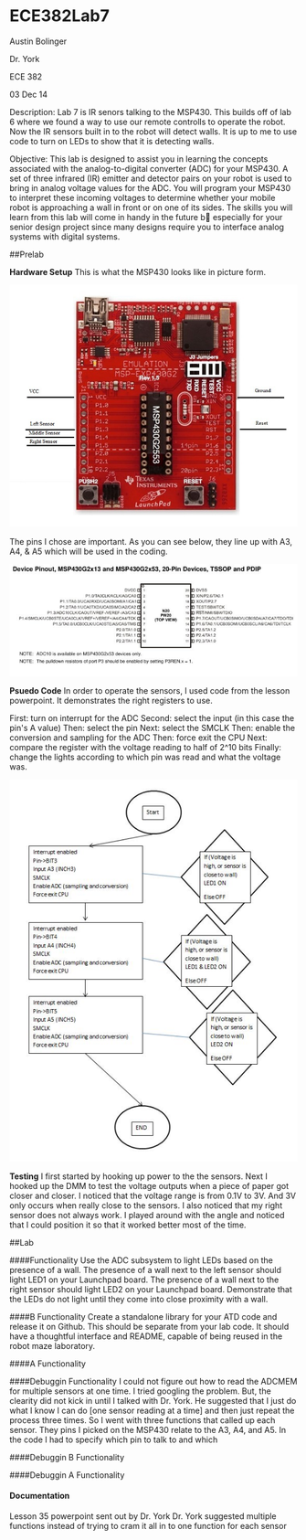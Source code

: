 ECE382Lab7
==========
Austin Bolinger

Dr. York

ECE 382

03 Dec 14


Description: Lab 7 is IR senors talking to the MSP430. This builds off of lab 6 where we found a way to use our remote controlls to operate the robot. Now the IR sensors built in to the robot will detect walls. It is up to me to use code to turn on LEDs to show that it is detecting walls.

Objective: This lab is designed to assist you in learning the concepts associated with the analog-to-digital converter (ADC) for your MSP430. A set of three infrared (IR) emitter and detector pairs on your robot is used to bring in analog voltage values for the ADC. You will program your MSP430 to interpret these incoming voltages to determine whether your mobile robot is approaching a wall in front or on one of its sides. The skills you will learn from this lab will come in handy in the future b especially for your senior design project since many designs require you to interface analog systems with digital systems.

##Prelab

**Hardware Setup**
This is what the MSP430 looks like in picture form.

![MSP430]( https://github.com/Austinbolinger/ECE382Lab7/blob/master/MSP430.JPG?raw=true "MSP430" )

The pins I chose are important. As you can see below, they line up with A3, A4, & A5 which will be used in the coding.

![MSP430 diagram]( https://github.com/Austinbolinger/ECE382Lab7/blob/master/MSP430diagram.JPG?raw=true "MSP430 diagram" )

**Psuedo Code**
In order to operate the sensors, I used code from the lesson powerpoint. It demonstrates the right registers to use.

First: turn on interrupt for the ADC
Second: select the input (in this case the pin's A value)
Then: select the pin
Next: select the SMCLK
Then: enable the conversion and sampling for the ADC
Then: force exit the CPU
Next: compare the register with the voltage reading to half of 2^10 bits
Finally: change the lights according to which pin was read and what the voltage was.

![Flow Chart]( https://github.com/Austinbolinger/ECE382Lab7/blob/master/FlowChart.JPG?raw=true "Flow Chart" )


**Testing**
I first started by hooking up power to the the sensors. Next I hooked up the DMM to test the voltage outputs when a piece of paper got closer and closer. I noticed that the voltage range is from 0.1V to 3V. And 3V only occurs when really close to the sensors. I also noticed that my right sensor does not always work. I played around with the angle and noticed that I could position it so that it worked better most of the time.

##Lab

####Functionality
Use the ADC subsystem to light LEDs based on the presence of a wall. The presence of a wall next to the left sensor should light LED1 on your Launchpad board. The presence of a wall next to the right sensor should light LED2 on your Launchpad board. Demonstrate that the LEDs do not light until they come into close proximity with a wall.

####B Functionality
Create a standalone library for your ATD code and release it on Github. This should be separate from your lab code. It should have a thoughtful interface and README, capable of being reused in the robot maze laboratory.

####A Functionality


####Debuggin Functionality
I could not figure out how to read the ADCMEM for multiple sensors at one time. I tried googling the problem. But, the clearity did not kick in until I talked with Dr. York. He suggested that I just do what I know I can do [one sensor reading at a time] and then just repeat the process three times. So I went with three functions that called up each sensor. They pins I picked on the MSP430 relate to the A3, A4, and A5. In the code I had to specify which pin to talk to and which 

####Debuggin B Functionality


####Debuggin A Functionality


#### Documentation
Lesson 35 powerpoint sent out by Dr. York
Dr. York suggested multiple functions instead of trying to cram it all in to one function for each sensor
